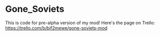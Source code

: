 # Gone_Soviets
This is code for pre-alpha version of my mod! 
Here's the page on Trello: https://trello.com/b/bif2mewe/gone-soviets-mod
